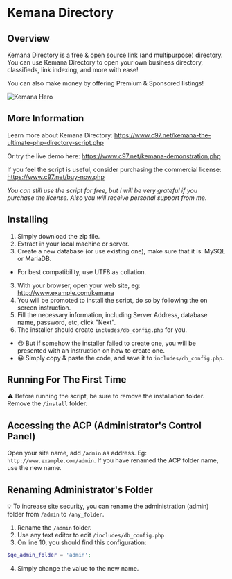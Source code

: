 # Kemana Directory

## Overview

Kemana Directory is a free & open source link (and multipurpose) directory. You can use Kemana Directory to open your own business directory, classifieds, link indexing, and more with ease!

You can also make money by offering Premium & Sponsored listings!

![Kemana Hero](https://www.c97.net/public/image/kemana-hero.jpg)

## More Information

Learn more about Kemana Directory: https://www.c97.net/kemana-the-ultimate-php-directory-script.php

Or try the live demo here: https://www.c97.net/kemana-demonstration.php

If you feel the script is useful, consider purchasing the commercial license: https://www.c97.net/buy-now.php

_You can still use the script for free, but I will be very grateful if you purchase the license. Also you will receive personal support from me._

## Installing

1. Simply download the zip file.
2. Extract in your local machine or server.
3. Create a new database (or use existing one), make sure that it is: MySQL or MariaDB.
  - For best compatibility, use UTF8 as collation.
3. With your browser, open your web site, eg: http://www.example.com/kemana
4. You will be promoted to install the script, do so by following the on screen instruction.
5. Fill the necessary information, including Server Address, database name, password, etc, click "Next".
6. The installer should create `includes/db_config.php` for you.
  - :cry: But if somehow the installer failed to create one, you will be presented with an instruction on how to create one.
  - :grinning: Simply copy & paste the code, and save it to `includes/db_config.php`.

## Running For The First Time

:warning: Before running the script, be sure to remove the installation folder. Remove the `/install` folder.

## Accessing the ACP (Administrator's Control Panel)

Open your site name, add `/admin` as address. Eg: `http://www.example.com/admin`. If you have renamed the ACP folder name, use the new name.

## Renaming Administrator's Folder

:bulb: To increase site security, you can rename the administration (admin) folder from `/admin` to `/any_folder`.
1. Rename the `/admin` folder.
2. Use any text editor to edit `/includes/db_config.php`
3. On line 10, you should find this configuration:
```php
$qe_admin_folder = 'admin';
```
4. Simply change the value to the new name.
